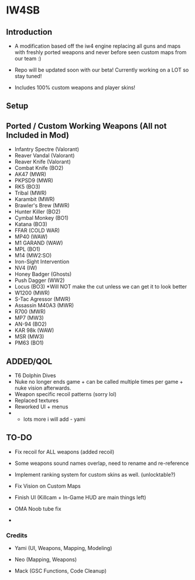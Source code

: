 
<h1>IW4SB</h1>
<h2>Introduction</h2>

- A modification based off the iw4 engine replacing all guns and maps with freshly ported weapons and never before seen custom maps from our team :)
  
- Repo will be updated soon with our beta! Currently working on a LOT so stay tuned!
 
- Includes 100% custom weapons and player skins!


<h2>Setup</h2>

<h2> Ported / Custom Working Weapons (All not Included in Mod) </h2>
 
- Infantry Spectre (Valorant)
- Reaver Vandal (Valorant)
- Reaver Knife (Valorant)
- Combat Knife (BO2)
- AK47 (MWR)
- PKPSD9 (MWR)
- RK5 (BO3)
- Tribal (MWR)
- Karambit (MWR)
- Brawler's Brew (MWR)
- Hunter Killer (BO2)
- Cymbal Monkey (BO1)
- Katana (BO3)
- FFAR (COLD WAR)
- MP40 (WAW)
- M1 GARAND (WAW)
- MPL (BO1)
- M14 (MW2:SO)
- Iron-Sight Intervention
- NV4 (IW)
- Honey Badger (Ghosts)
- Push Dagger (WW2)
- Locus (BO3) *Will NOT make the cut unless we can get it to look better
- W1200 (MWR)
- S-Tac Agressor (MWR)
- Assassin M40A3 (MWR)
- R700 (MWR)
- MP7 (MW3)
- AN-94 (BO2)
- KAR 98k (WAW)
- MSR (MW3)
- PM63 (BO1)



<h2>ADDED/QOL</h2>

- T6 Dolphin Dives
- Nuke no longer ends game + can be called multiple times per game + nuke vision afterwards.
- Weapon specific recoil patterns (sorry lol)
- Replaced textures
- Reworked UI + menus
- + lots more i will add - yami

<h2>TO-DO</h2>
 
- Fix recoil for ALL weapons (added recoil)

- Some weapons sound names overlap, need to rename and re-reference
  
- Implement ranking system for custom skins as well. (unlocktable?)
  
- Fix Vision on Custom Maps
  
- Finish UI (Killcam + In-Game HUD are main things left)
  
- OMA Noob tube fix
  
-



<h3>Credits</h3>
 
- Yami (UI, Weapons, Mapping, Modeling)
 
- Neo (Mapping, Weapons)
  
- Mack (GSC Functions, Code Cleanup)


